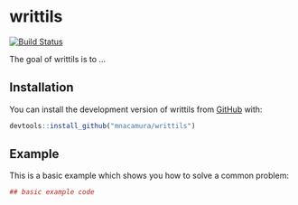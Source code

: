 # writtils

[![Build Status](https://travis-ci.org/mnacamura/writtils.svg?branch=master)](https://travis-ci.org/mnacamura/writtils)

The goal of writtils is to ...

## Installation

You can install the development version of writtils from [GitHub](https://github.com/mnacamura/writtils) with:

``` r
devtools::install_github("mnacamura/writtils")
```

## Example

This is a basic example which shows you how to solve a common problem:

``` r
## basic example code
```

